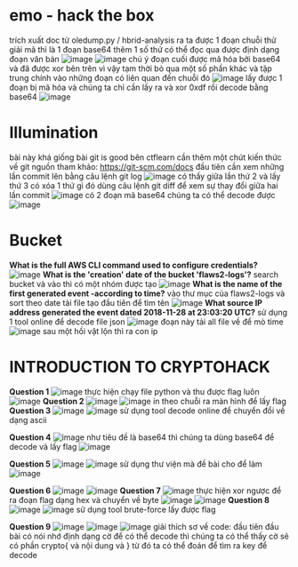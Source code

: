 # emo - hack the box
trích xuất doc từ oledump.py / hbrid-analysis ra ta được 1 đoạn chuỗi thử giải mã thì là 1 đoạn base64
thêm 1 số thứ có thể đọc qua được định dạng đoạn văn bản 
![image](https://user-images.githubusercontent.com/110059218/222190320-f64506f7-9184-4fa5-ba65-a7937311139d.png)
![image](https://user-images.githubusercontent.com/110059218/222190444-b4f6981c-2c53-4989-8cbf-d975db69c4be.png)
chú ý đoạn cuối được mã hóa bởi base64 và đã được xor bên trên vì vậy tạm thời bỏ qua một số phần khác và tập trung chính vào những đoạn có liên quan đến chuỗi đó
![image](https://user-images.githubusercontent.com/110059218/222198785-13912241-cbbe-4f16-bec4-a86b1c3c563f.png)
lấy được 1 đoạn bị mã hóa và chúng ta chỉ cần lấy ra và xor 0xdf rồi decode bằng base64
![image](https://user-images.githubusercontent.com/110059218/222198998-eeb68e68-0bc2-4cfe-909f-afd6f45bbcdd.png)
# Illumination
bài này khá giống bài git is good bên ctflearn cần thêm một chút kiến thức về git
nguồn tham khảo: https://git-scm.com/docs
đầu tiên cần xem những lần commit lên bằng câu lệnh git log
![image](https://user-images.githubusercontent.com/110059218/222201792-24d17485-6229-419f-802c-770fe0d9907c.png)
có thấy giữa lần thứ 2 và lấy thứ 3 có xóa 1 thứ gì đó dùng câu lệnh git diff để xem sự thay đổi giữa hai lần commit
![image](https://user-images.githubusercontent.com/110059218/222202027-cef721b4-e765-4a58-8c62-cba5ee78cb05.png)
có 2 đoạn mã base64 chúng ta có thể decode được
![image](https://user-images.githubusercontent.com/110059218/222202249-5060b22b-0ddd-4ff5-98c6-2f86030832e1.png)
# Bucket
**What is the full AWS CLI command used to configure credentials?**
![image](https://user-images.githubusercontent.com/110059218/222204172-bd8660a6-bc26-4cce-a76f-378aa643de71.png)
**What is the 'creation' date of the bucket 'flaws2-logs'?**
search bucket và vào thì có một nhóm được tạo
![image](https://user-images.githubusercontent.com/110059218/222224727-84f3be50-0699-4287-a9f3-9f79ad62e66f.png)
**What is the name of the first generated event -according to time?**
vào thư mục của flaws2-logs và sort theo date tải file tạo đầu tiên để tìm tên
![image](https://user-images.githubusercontent.com/110059218/222225681-20e58358-e159-4147-910a-2269b76fc8d6.png)
**What source IP address generated the event dated 2018-11-28 at 23:03:20 UTC?**
sử dụng 1 tool online để decode file json
![image](https://user-images.githubusercontent.com/110059218/222226583-28e214d5-5f07-491b-ab1c-7e3a1c4e9b0c.png)
đoạn này tải all file về để mò time
![image](https://user-images.githubusercontent.com/110059218/222229446-2dbe240e-7a92-4cbc-bfcd-ad0968157c23.png)
sau một hồi vật lộn thì ra con ip 
# INTRODUCTION TO CRYPTOHACK
**Question 1**
![image](https://user-images.githubusercontent.com/110059218/222529494-820c3fac-b4f3-48a2-8d44-8ab563365c05.png)
thực hiện chạy file python và thu được flag luôn
![image](https://user-images.githubusercontent.com/110059218/222529585-9494635c-c105-4783-abd2-cbbf20828b97.png)
**Question 2**
![image](https://user-images.githubusercontent.com/110059218/222529667-dea5b081-0cf3-4e18-8aa3-b13d89eb97f1.png)
![image](https://user-images.githubusercontent.com/110059218/222530718-56f06213-3a46-426d-b66f-aad47954b841.png)
in theo chuỗi ra màn hình để lấy flag
**Question 3**
![image](https://user-images.githubusercontent.com/110059218/222531054-6f890af5-d788-427c-b681-50b62336314b.png)
![image](https://user-images.githubusercontent.com/110059218/222531358-34aba2c3-c76f-4dcf-a07f-39d1f743a18b.png)
sử dụng tool decode online để chuyển đổi về dạng ascii

**Question 4**
![image](https://user-images.githubusercontent.com/110059218/222531546-dcc42385-4d7e-4287-bd3e-6c3943018822.png)
như tiêu đề là base64 thì chúng ta dùng base64 để decode và lấy flag 
![image](https://user-images.githubusercontent.com/110059218/222533734-2c00b593-2052-428c-ac1e-2c69d18f40a7.png)

**Question 5**
![image](https://user-images.githubusercontent.com/110059218/222533813-3cbeeba0-c535-416f-bcc9-b178fcb7669c.png)
![image](https://user-images.githubusercontent.com/110059218/222691105-d9ecb4ca-0683-4deb-9713-ae1c2f1a5213.png)
sử dụng thư viện mà đề bài cho để làm
![image](https://user-images.githubusercontent.com/110059218/222691189-ecd8c372-2f1e-4792-b38a-464e640b01b3.png)

**Question 6**
![image](https://user-images.githubusercontent.com/110059218/222658720-f4088c72-bd5f-4ff3-bae6-423a8932858e.png)
![image](https://user-images.githubusercontent.com/110059218/222658776-11a9b2b5-a4be-48c1-8466-bf26850e5bb5.png)
**Question 7**
![image](https://user-images.githubusercontent.com/110059218/222680399-0249da10-806b-4844-93c9-233c87452778.png)
thực hiện xor ngược để ra đoạn flag dạng hex và chuyển về byte
![image](https://user-images.githubusercontent.com/110059218/222680589-7e689a80-cfe8-4b84-9480-941bf80ab39c.png)
![image](https://user-images.githubusercontent.com/110059218/222680234-2297c001-28fc-4a92-b6b9-35a9f82bcae8.png)
**Question 8**
![image](https://user-images.githubusercontent.com/110059218/222680699-cf80e171-d1e8-460c-854e-6ee4cf55531c.png)
![image](https://user-images.githubusercontent.com/110059218/222682117-53811cfb-707d-4e4e-86f1-0ff0e3e5f4ec.png)
sử dụng tool brute-force lấy được flag

**Question 9**
![image](https://user-images.githubusercontent.com/110059218/222682472-c089919e-eba5-4875-8b7d-327f38321e4f.png)
![image](https://user-images.githubusercontent.com/110059218/222688016-7aa85c6a-d1a6-40f1-b692-886b81a34654.png)
![image](https://user-images.githubusercontent.com/110059218/222688123-00c57f41-ae1f-482f-aac7-ba24170ffc45.png)
giải thích sơ về code:
đầu tiên đầu bài có nói nhớ định dạng cờ để có thể decode thì chúng ta có thể thấy cờ sẽ có phần crypto{ và nội dung và }
từ đó ta có thể đoán để tìm ra key để decode
